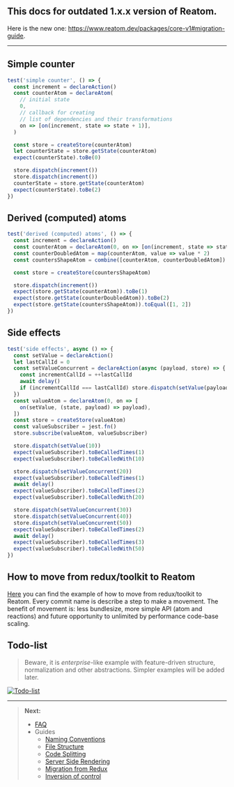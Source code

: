 ## **This docs for outdated 1.x.x version of Reatom.**

Here is the new one: https://www.reatom.dev/packages/core-v1#migration-guide.

---

## Simple counter

```js
test('simple counter', () => {
  const increment = declareAction()
  const counterAtom = declareAtom(
    // initial state
    0,
    // callback for creating
    // list of dependencies and their transformations
    on => [on(increment, state => state + 1)],
  )

  const store = createStore(counterAtom)
  let counterState = store.getState(counterAtom)
  expect(counterState).toBe(0)

  store.dispatch(increment())
  store.dispatch(increment())
  counterState = store.getState(counterAtom)
  expect(counterState).toBe(2)
})
```

## Derived (computed) atoms

```js
test('derived (computed) atoms', () => {
  const increment = declareAction()
  const counterAtom = declareAtom(0, on => [on(increment, state => state + 1)])
  const counterDoubledAtom = map(counterAtom, value => value * 2)
  const countersShapeAtom = combine([counterAtom, counterDoubledAtom])

  const store = createStore(countersShapeAtom)

  store.dispatch(increment())
  expect(store.getState(counterAtom)).toBe(1)
  expect(store.getState(counterDoubledAtom)).toBe(2)
  expect(store.getState(countersShapeAtom)).toEqual([1, 2])
})
```

## Side effects

```js
test('side effects', async () => {
  const setValue = declareAction()
  let lastCallId = 0
  const setValueConcurrent = declareAction(async (payload, store) => {
    const incrementCallId = ++lastCallId
    await delay()
    if (incrementCallId === lastCallId) store.dispatch(setValue(payload))
  })
  const valueAtom = declareAtom(0, on => [
    on(setValue, (state, payload) => payload),
  ])
  const store = createStore(valueAtom)
  const valueSubscriber = jest.fn()
  store.subscribe(valueAtom, valueSubscriber)

  store.dispatch(setValue(10))
  expect(valueSubscriber).toBeCalledTimes(1)
  expect(valueSubscriber).toBeCalledWith(10)

  store.dispatch(setValueConcurrent(20))
  expect(valueSubscriber).toBeCalledTimes(1)
  await delay()
  expect(valueSubscriber).toBeCalledTimes(2)
  expect(valueSubscriber).toBeCalledWith(20)

  store.dispatch(setValueConcurrent(30))
  store.dispatch(setValueConcurrent(40))
  store.dispatch(setValueConcurrent(50))
  expect(valueSubscriber).toBeCalledTimes(2)
  await delay()
  expect(valueSubscriber).toBeCalledTimes(3)
  expect(valueSubscriber).toBeCalledWith(50)
})
```

## How to move from redux/toolkit to Reatom

[Here](https://github.com/artalar/rtk-github-issues-example/pull/1/commits) you can find the example of how to move from redux/toolkit to Reatom. Every commit name is describe a step to make a movement. The benefit of movement is: less bundlesize, more simple API (atom and reactions) and future opportunity to unlimited by performance code-base scaling.

## Todo-list

> Beware, it is _enterprise_-like example with feature-driven structure, normalization and other abstractions. Simpler examples will be added later.

[![Todo-list](https://codesandbox.io/static/img/play-codesandbox.svg)](https://codesandbox.io/s/reatom-todo-app-timetravel-zz0tj)

---

> **Next:**
>
> - <a href="https://reatom.js.org/#/faq">FAQ</a>
> - Guides
>   - <a href="https://reatom.js.org/#/guides/naming-conventions.md">Naming Conventions</a>
>   - <a href="https://reatom.js.org/#/guides/file-structure.md">File Structure</a>
>   - <a href="https://reatom.js.org/#/guides/code-splitting.md">Code Splitting</a>
>   - <a href="https://reatom.js.org/#/guides/server-side-rendering.md">Server Side Rendering</a>
>   - <a href="https://reatom.js.org/#/guides/migration-from-redux.md">Migration from Redux</a>
>   - <a href="https://reatom.js.org/#/guides/IoC.md">Inversion of control</a>
